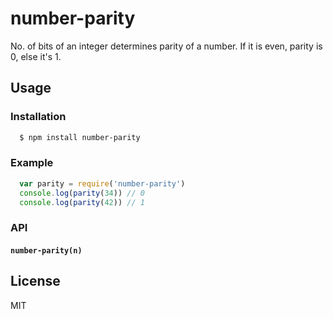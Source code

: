 # number-parity

No. of bits of an integer determines parity of a number. If it is even, parity is 0, else it's 1. 

## Usage

### Installation

```sh
  $ npm install number-parity
```

### Example

```js
  var parity = require('number-parity')
  console.log(parity(34)) // 0
  console.log(parity(42)) // 1
```

### API

#### `number-parity(n)`

## License

MIT

